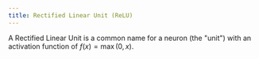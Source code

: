 ```yaml
---
title: Rectified Linear Unit (ReLU)
---
```

A Rectified Linear Unit is a common name for a neuron (the "unit")
with an activation function of $f(x) = \max(0,x)$.
